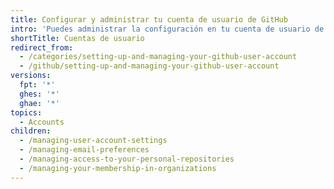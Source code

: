 ```yaml
---
title: Configurar y administrar tu cuenta de usuario de GitHub
intro: 'Puedes administrar la configuración en tu cuenta de usuario de GitHub, incluyendo las preferencias de correo electrónico, el acceso de colaboradores para los repositorios personales y las membrecías de la organización.'
shortTitle: Cuentas de usuario
redirect_from:
  - /categories/setting-up-and-managing-your-github-user-account
  - /github/setting-up-and-managing-your-github-user-account
versions:
  fpt: '*'
  ghes: '*'
  ghae: '*'
topics:
  - Accounts
children:
  - /managing-user-account-settings
  - /managing-email-preferences
  - /managing-access-to-your-personal-repositories
  - /managing-your-membership-in-organizations
---
```


